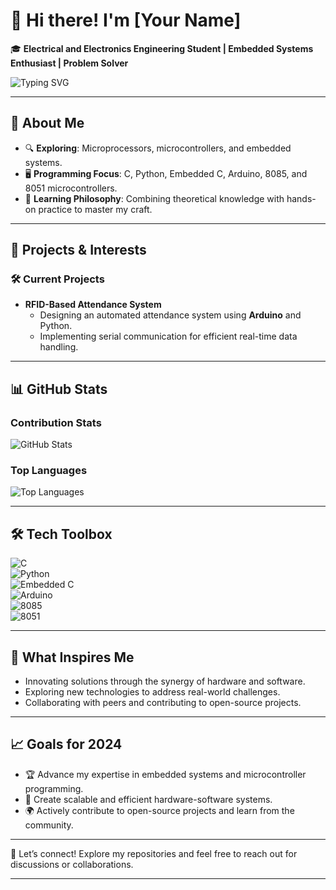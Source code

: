 # 👋 Hi there! I'm [Your Name]  

🎓 **Electrical and Electronics Engineering Student | Embedded Systems Enthusiast | Problem Solver**  

![Typing SVG](https://readme-typing-svg.demolab.com/?lines=Welcome+to+my+GitHub!;Electrical+and+Electronics+Engineering;Exploring+Embedded+Systems;Always+Learning+New+Things!)

---

## 🚀 About Me  
- 🔍 **Exploring**: Microprocessors, microcontrollers, and embedded systems.  
- 🖥️ **Programming Focus**: C, Python, Embedded C, Arduino, 8085, and 8051 microcontrollers.  
- 🧠 **Learning Philosophy**: Combining theoretical knowledge with hands-on practice to master my craft.  

---

## 📂 Projects & Interests  
### 🛠️ **Current Projects**  
- **RFID-Based Attendance System**  
   - Designing an automated attendance system using **Arduino** and Python.  
   - Implementing serial communication for efficient real-time data handling.  

---

## 📊 GitHub Stats  

### Contribution Stats  
![GitHub Stats](https://github-readme-stats.vercel.app/api?username=Muhammed-Dilshad&show_icons=true&theme=radical)  

### Top Languages  
![Top Languages](https://github-readme-stats.vercel.app/api/top-langs/?username=Muhammed-Dilshad&layout=compact&theme=radical)

---

## 🛠️ Tech Toolbox  
![C](https://img.shields.io/badge/Code-C-blue)  
![Python](https://img.shields.io/badge/Code-Python-yellow)  
![Embedded C](https://img.shields.io/badge/Code-Embedded%20C-green)  
![Arduino](https://img.shields.io/badge/Hardware-Arduino-orange)  
![8085](https://img.shields.io/badge/Microcontroller-8085-red)  
![8051](https://img.shields.io/badge/Microcontroller-8051-lightgrey)  

---

## 🌟 What Inspires Me  
- Innovating solutions through the synergy of hardware and software.  
- Exploring new technologies to address real-world challenges.  
- Collaborating with peers and contributing to open-source projects.  

---

## 📈 Goals for 2024  
- 🏆 Advance my expertise in embedded systems and microcontroller programming.  
- 🔧 Create scalable and efficient hardware-software systems.  
- 🌍 Actively contribute to open-source projects and learn from the community.  

---

🤝 Let’s connect! Explore my repositories and feel free to reach out for discussions or collaborations.  

---
